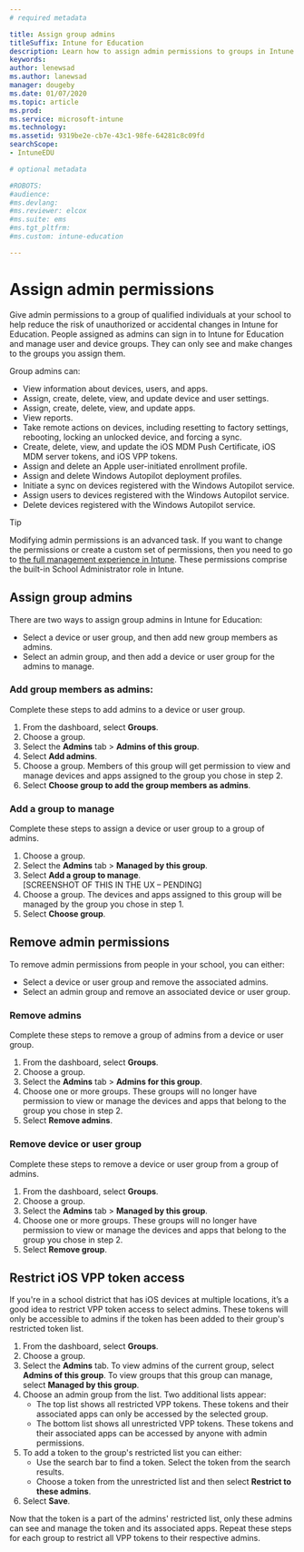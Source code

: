 ```yaml
---
# required metadata

title: Assign group admins  
titleSuffix: Intune for Education
description: Learn how to assign admin permissions to groups in Intune for Education.
keywords:
author: lenewsad
ms.author: lanewsad
manager: dougeby
ms.date: 01/07/2020
ms.topic: article
ms.prod:
ms.service: microsoft-intune
ms.technology:
ms.assetid: 9319be2e-cb7e-43c1-98fe-64281c8c09fd
searchScope:
- IntuneEDU

# optional metadata

#ROBOTS:
#audience:
#ms.devlang:
#ms.reviewer: elcox
#ms.suite: ems
#ms.tgt_pltfrm:
#ms.custom: intune-education

---
```


# Assign admin permissions

Give admin permissions to a group of qualified individuals at your school to help reduce the risk of unauthorized or accidental changes in Intune for Education. People assigned as admins can sign in to Intune for Education and manage user and device groups. They can only see and make changes to the groups you assign them.  

Group admins can:  

- View information about devices, users, and apps.
- Assign, create, delete, view, and update device and user settings.
- Assign, create, delete, view, and update apps.
- View reports.
- Take remote actions on devices, including resetting to factory settings, rebooting, locking an unlocked device, and forcing a sync.  
- Create, delete, view, and update the iOS MDM Push Certificate, iOS MDM server tokens, and iOS VPP tokens.   
- Assign and delete an Apple user-initiated enrollment profile.  
- Assign and delete Windows Autopilot deployment profiles.  
- Initiate a sync on devices registered with the Windows Autopilot service.   
- Assign users to devices registered with the Windows Autopilot service.  
- Delete devices registered with the Windows Autopilot service.  

> [!TIP]
> Modifying admin permissions is an advanced task. If you want to change the permissions or create a custom set of permissions, then you need to go to [the full management experience in Intune](https://docs.microsoft.com/intune/role-based-access-control). These permissions comprise the built-in School Administrator role in Intune.  

## Assign group admins    
There are two ways to assign group admins in Intune for Education:

* Select a device or user group, and then add new group members as admins. 
* Select an admin group, and then add a device or user group for the admins to manage.  

### Add group members as admins:  
Complete these steps to add admins to a device or user group.  

1. From the dashboard, select **Groups**.
2. Choose a group.   
3. Select the **Admins** tab > **Admins of this group**.  
4. Select **Add admins**.
5. Choose a group. Members of this group will get permission to view and manage devices and apps assigned to the group you chose in step 2.  
6. Select **Choose group to add the group members as admins**.   

### Add a group to manage  
Complete these steps to assign a device or user group to a group of admins.  

1. Choose a group.  
2. Select the **Admins** tab > **Managed by this group**.  
3. Select **Add a group to manage**.  
[SCREENSHOT OF THIS IN THE UX – PENDING]  
4. Choose a group. The devices and apps assigned to this group will be managed by the group you chose in step 1. 
5. Select **Choose group**.  

## Remove admin permissions  

To remove admin permissions from people in your school, you can either:  
* Select a device or user group and remove the associated admins.  
* Select an admin group and remove an associated device or user group.  

### Remove admins  
Complete these steps to remove a group of admins from a device or user group.  
1. From the dashboard, select **Groups**.
2. Choose a group. 
3. Select the **Admins** tab > **Admins for this group**.
4. Choose one or more groups. These groups will no longer have permission to view or manage the devices and apps that belong to the group you chose in step 2.  
5. Select **Remove admins**.  

### Remove device or user group  
Complete these steps to remove a device or user group from a group of admins. 
1. From the dashboard, select **Groups**.  
2. Choose a group.  
3. Select the **Admins** tab > **Managed by this group**.
4. Choose one or more groups. These groups will no longer have permission to view or manage the devices and apps that belong to the group you chose in step 2.  
5. Select **Remove group**.  

## Restrict iOS VPP token access
If you're in a school district that has iOS devices at multiple locations, it’s a good idea to restrict VPP token access to select admins. These tokens will only be accessible to admins if the token has been added to their group's restricted token list.       

1. From the dashboard, select **Groups**.  
2. Choose a group.   
3. Select the **Admins** tab. To view admins of the current group, select **Admins of this group**. To view groups that this group can manage, select **Managed by this group**.  
4. Choose an admin group from the list. Two additional lists appear:  
    * The top list shows all restricted VPP tokens. These tokens and their associated apps can only be accessed by the selected group.  
    * The bottom list shows all unrestricted VPP tokens. These tokens and their associated apps can be accessed by anyone with admin permissions.  
1. To add a token to the group's restricted list you can either:  
    * Use the search bar to find a token. Select the token from the search results.  
    * Choose a token from the unrestricted list and then select **Restrict to these admins**.  
1. Select **Save**.   

Now that the token is a part of the admins' restricted list, only these admins can see and manage the token and its associated apps. Repeat these steps for each group to restrict all VPP tokens to their respective admins.  